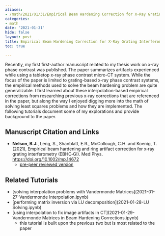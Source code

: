 ```yaml
---
aliases:
- /math/2021/01/31/Empirical Beam Hardening Correction for X-Ray Grating Interferometry
categories:
- math
date: '2021-01-31'
hide: false
layout: post
title: Empirical Beam Hardening Correction for X-Ray Grating Interferometry (EBHC-GI)
toc: true

---
```


Recently, my first first-author manuscript related to my thesis work on x-ray phase contrast was published. The paper summarizes artifacts experienced while using a tabletop x-ray phase contrast micro-CT system. While the focus of the paper is limited to grating-based x-ray phase contrast systems, the empirical methods used to solve the beam hardening problem are quite generalizable. I first learned about these interpolation-based empirical corrections from researching previous x-ray corrections that are referenced in the paper, but along the way I enjoyed digging more into the math of solving least squares problems and how they are implemented. The following tutorials document some of my explorations and provide background to the paper.

## Manuscript Citation and Links

- **Nelson, B.J.**, Leng, S., Shanblatt, E.R., McCollough, C.H. and Koenig, T. (2021), Empirical beam hardening and ring artifact correction for x‐ray grating interferometry (EBHC‐GI). Med Phys. <https://doi.org/10.1002/mp.14672>
  - [pre-peer reviewed version](../assets/EBHC-GI.pdf)

## Related Tutorials

- [solving interpolation problems with Vandermonde Matrices](2021-01-27-Vandermonde Interpolation.ipynb)
- [performing matrix inversion via LU decomposition](2021-01-28-LU Solving.ipynb)
- [using interpolation to fix image artifacts in CT](2021-01-29-Vandermonde Matrices in Beam Hardening Corrections.ipynb)
  - this tutorial is built upon the previous two but is most related to the paper
